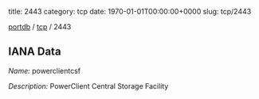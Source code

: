 title: 2443
category: tcp
date: 1970-01-01T00:00:00+0000
slug: tcp/2443

[portdb](/) / [tcp](/category/tcp.html) / 2443


## IANA Data

_Name:_ powerclientcsf

_Description:_ PowerClient Central Storage Facility

